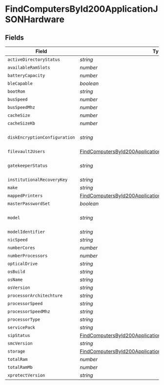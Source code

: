 # FindComputersById200ApplicationJSONHardware


## Fields

| Field                                                                                                                                                 | Type                                                                                                                                                  | Required                                                                                                                                              | Description                                                                                                                                           | Example                                                                                                                                               |
| ----------------------------------------------------------------------------------------------------------------------------------------------------- | ----------------------------------------------------------------------------------------------------------------------------------------------------- | ----------------------------------------------------------------------------------------------------------------------------------------------------- | ----------------------------------------------------------------------------------------------------------------------------------------------------- | ----------------------------------------------------------------------------------------------------------------------------------------------------- |
| `activeDirectoryStatus`                                                                                                                               | *string*                                                                                                                                              | :heavy_minus_sign:                                                                                                                                    | N/A                                                                                                                                                   | AD.company.com                                                                                                                                        |
| `availableRamSlots`                                                                                                                                   | *number*                                                                                                                                              | :heavy_minus_sign:                                                                                                                                    | N/A                                                                                                                                                   | 0                                                                                                                                                     |
| `batteryCapacity`                                                                                                                                     | *number*                                                                                                                                              | :heavy_minus_sign:                                                                                                                                    | N/A                                                                                                                                                   | 90                                                                                                                                                    |
| `bleCapable`                                                                                                                                          | *boolean*                                                                                                                                             | :heavy_minus_sign:                                                                                                                                    | N/A                                                                                                                                                   |                                                                                                                                                       |
| `bootRom`                                                                                                                                             | *string*                                                                                                                                              | :heavy_minus_sign:                                                                                                                                    | N/A                                                                                                                                                   | MBP111.0142.B00                                                                                                                                       |
| `busSpeed`                                                                                                                                            | *number*                                                                                                                                              | :heavy_minus_sign:                                                                                                                                    | N/A                                                                                                                                                   | 0                                                                                                                                                     |
| `busSpeedMhz`                                                                                                                                         | *number*                                                                                                                                              | :heavy_minus_sign:                                                                                                                                    | N/A                                                                                                                                                   | 0                                                                                                                                                     |
| `cacheSize`                                                                                                                                           | *number*                                                                                                                                              | :heavy_minus_sign:                                                                                                                                    | N/A                                                                                                                                                   | 3072                                                                                                                                                  |
| `cacheSizeKb`                                                                                                                                         | *number*                                                                                                                                              | :heavy_minus_sign:                                                                                                                                    | N/A                                                                                                                                                   | 3072                                                                                                                                                  |
| `diskEncryptionConfiguration`                                                                                                                         | *string*                                                                                                                                              | :heavy_minus_sign:                                                                                                                                    | N/A                                                                                                                                                   | Individual and Institutional Encryption                                                                                                               |
| `filevault2Users`                                                                                                                                     | [FindComputersById200ApplicationJSONHardwareFilevault2Users](../../models/operations/findcomputersbyid200applicationjsonhardwarefilevault2users.md)[] | :heavy_minus_sign:                                                                                                                                    | N/A                                                                                                                                                   |                                                                                                                                                       |
| `gatekeeperStatus`                                                                                                                                    | *string*                                                                                                                                              | :heavy_minus_sign:                                                                                                                                    | N/A                                                                                                                                                   | App Store and identified developers                                                                                                                   |
| `institutionalRecoveryKey`                                                                                                                            | *string*                                                                                                                                              | :heavy_minus_sign:                                                                                                                                    | N/A                                                                                                                                                   | Not Present                                                                                                                                           |
| `make`                                                                                                                                                | *string*                                                                                                                                              | :heavy_minus_sign:                                                                                                                                    | N/A                                                                                                                                                   | Apple                                                                                                                                                 |
| `mappedPrinters`                                                                                                                                      | [FindComputersById200ApplicationJSONHardwareMappedPrinters](../../models/operations/findcomputersbyid200applicationjsonhardwaremappedprinters.md)[]   | :heavy_minus_sign:                                                                                                                                    | N/A                                                                                                                                                   |                                                                                                                                                       |
| `masterPasswordSet`                                                                                                                                   | *boolean*                                                                                                                                             | :heavy_minus_sign:                                                                                                                                    | N/A                                                                                                                                                   |                                                                                                                                                       |
| `model`                                                                                                                                               | *string*                                                                                                                                              | :heavy_minus_sign:                                                                                                                                    | N/A                                                                                                                                                   | 13-inch Retina MacBook Pro (Late 2013)                                                                                                                |
| `modelIdentifier`                                                                                                                                     | *string*                                                                                                                                              | :heavy_minus_sign:                                                                                                                                    | N/A                                                                                                                                                   | MacBookPro11,1                                                                                                                                        |
| `nicSpeed`                                                                                                                                            | *string*                                                                                                                                              | :heavy_minus_sign:                                                                                                                                    | N/A                                                                                                                                                   | n/a                                                                                                                                                   |
| `numberCores`                                                                                                                                         | *number*                                                                                                                                              | :heavy_minus_sign:                                                                                                                                    | N/A                                                                                                                                                   | 2                                                                                                                                                     |
| `numberProcessors`                                                                                                                                    | *number*                                                                                                                                              | :heavy_minus_sign:                                                                                                                                    | N/A                                                                                                                                                   | 1                                                                                                                                                     |
| `opticalDrive`                                                                                                                                        | *string*                                                                                                                                              | :heavy_minus_sign:                                                                                                                                    | N/A                                                                                                                                                   |                                                                                                                                                       |
| `osBuild`                                                                                                                                             | *string*                                                                                                                                              | :heavy_minus_sign:                                                                                                                                    | N/A                                                                                                                                                   | 17C88                                                                                                                                                 |
| `osName`                                                                                                                                              | *string*                                                                                                                                              | :heavy_minus_sign:                                                                                                                                    | N/A                                                                                                                                                   | Mac OS X                                                                                                                                              |
| `osVersion`                                                                                                                                           | *string*                                                                                                                                              | :heavy_minus_sign:                                                                                                                                    | N/A                                                                                                                                                   | 10.13.2                                                                                                                                               |
| `processorArchitechture`                                                                                                                              | *string*                                                                                                                                              | :heavy_minus_sign:                                                                                                                                    | N/A                                                                                                                                                   | x86_64                                                                                                                                                |
| `processorSpeed`                                                                                                                                      | *string*                                                                                                                                              | :heavy_minus_sign:                                                                                                                                    | N/A                                                                                                                                                   | 2600                                                                                                                                                  |
| `processorSpeedMhz`                                                                                                                                   | *string*                                                                                                                                              | :heavy_minus_sign:                                                                                                                                    | N/A                                                                                                                                                   | 2600                                                                                                                                                  |
| `processorType`                                                                                                                                       | *string*                                                                                                                                              | :heavy_minus_sign:                                                                                                                                    | N/A                                                                                                                                                   | Intel Core i5                                                                                                                                         |
| `servicePack`                                                                                                                                         | *string*                                                                                                                                              | :heavy_minus_sign:                                                                                                                                    | N/A                                                                                                                                                   |                                                                                                                                                       |
| `sipStatus`                                                                                                                                           | [FindComputersById200ApplicationJSONHardwareSipStatus](../../models/operations/findcomputersbyid200applicationjsonhardwaresipstatus.md)               | :heavy_minus_sign:                                                                                                                                    | N/A                                                                                                                                                   |                                                                                                                                                       |
| `smcVersion`                                                                                                                                          | *string*                                                                                                                                              | :heavy_minus_sign:                                                                                                                                    | N/A                                                                                                                                                   | 2.16f68                                                                                                                                               |
| `storage`                                                                                                                                             | [FindComputersById200ApplicationJSONHardwareStorage](../../models/operations/findcomputersbyid200applicationjsonhardwarestorage.md)[]                 | :heavy_minus_sign:                                                                                                                                    | N/A                                                                                                                                                   |                                                                                                                                                       |
| `totalRam`                                                                                                                                            | *number*                                                                                                                                              | :heavy_minus_sign:                                                                                                                                    | N/A                                                                                                                                                   | 16384                                                                                                                                                 |
| `totalRamMb`                                                                                                                                          | *number*                                                                                                                                              | :heavy_minus_sign:                                                                                                                                    | N/A                                                                                                                                                   | 16384                                                                                                                                                 |
| `xprotectVersion`                                                                                                                                     | *string*                                                                                                                                              | :heavy_minus_sign:                                                                                                                                    | N/A                                                                                                                                                   | 2098                                                                                                                                                  |